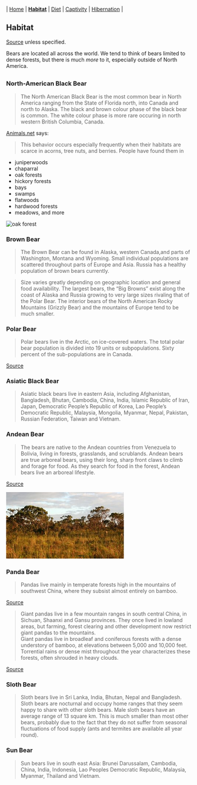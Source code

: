 | [Home](README.md) | [**Habitat**](page1.md) | [Diet](page2.md) | [Captivity](page3.md) | [Hibernation](page4.md) |
## Habitat
[Source](https://bearwithus.org/8-bears-of-the-world/) unless specified.

Bears are located all across the world. We tend to think of bears limited to dense forests, but there is much _more_ to it, especially outside of North America.

##

### North-American Black Bear
>The North American Black Bear is the most common bear in North America ranging from the State of Florida north, into Canada and north to Alaska. The black and brown colour phase of the black bear is common. The white colour phase is more rare occuring in north western British Columbia, Canada.

[Animals.net](https://animals.net/black-bear/) says:
> This behavior occurs especially frequently when their habitats are scarce in acorns, tree nuts, and berries. People have found them in
* juniperwoods
* chaparral
* oak forests
* hickory forests
* bays
* swamps
* flatwoods
* hardwood forests
* meadows, and more

![oak forest](https://cdn-bdicl.nitrocdn.com/RSCqftZuWidWmHFznlgqqVsWEVPzurQE/assets/static/source/rev-48f40e4/wp-content/uploads/2018/05/Webp.net-compress-image-1-750x500.jpg)

### Brown Bear
>The Brown Bear can be found in Alaska, western Canada,and parts of Washington, Montana and Wyoming. Small individual populations are scattered throughout parts of Europe and Asia. Russia has a healthy population of brown bears currently.

>Size varies greatly depending on geographic location and general food availability. The largest bears, the “Big Browns” exist along the coast of Alaska and Russia growing to very large sizes rivaling that of the Polar Bear. The interior bears of the North American Rocky Mountains (Grizzly Bear) and the mountains of Europe tend to be much smaller.
### Polar Bear
>Polar bears live in the Arctic, on ice-covered waters. The total polar bear population is divided into 19 units or subpopulations. Sixty percent of the sub-populations are in Canada.  

[Source](https://www.google.com/url?sa=t&rct=j&q=&esrc=s&source=web&cd=&cad=rja&uact=8&ved=2ahUKEwjf_afCu7jwAhUEOs0KHWigD2YQFjAFegQIDxAD&url=https%3A%2F%2Fwww.worldwildlife.org%2Fstories%2Fwhy-do-polar-bears-have-white-fur-and-nine-other-polar-bear-facts&usg=AOvVaw3lJWj_AtQdcVOAMx7HKNrU)

### Asiatic Black Bear
>Asiatic black bears live in eastern Asia, including Afghanistan, Bangladesh, Bhutan, Cambodia, China, India, Islamic Republic of Iran, Japan, Democratic People’s Republic of Korea, Lao People’s Democratic Republic, Malaysia, Mongolia, Myanmar, Nepal, Pakistan, Russian Federation, Taiwan and Vietnam.

### Andean Bear
>The bears are native to the Andean countries from Venezuela to Bolivia, living in forests, grasslands, and scrublands. Andean bears are true arboreal bears, using their long, sharp front claws to climb and forage for food. As they search for food in the forest, Andean bears live an arboreal lifestyle.

[Source](https://www.google.com/url?sa=t&rct=j&q=&esrc=s&source=web&cd=&cad=rja&uact=8&ved=2ahUKEwjn9ITovLjwAhXDKs0KHaV4CicQFjACegQIAxAD&url=https%3A%2F%2Fanimals.sandiegozoo.org%2Fanimals%2Fandean-spectacled-bear&usg=AOvVaw0sKSt7BrxOpXTRgWR6qqMB)

![bolivian grasslands](boliviaGrassland.jpg)

### Panda Bear
>Pandas live mainly in temperate forests high in the mountains of southwest China, where they subsist almost entirely on bamboo.

[Source](https://www.google.com/url?sa=t&rct=j&q=&esrc=s&source=web&cd=&cad=rja&uact=8&ved=2ahUKEwjml4aKvbjwAhWPB80KHaH0B7EQFjACegQIBRAD&url=https%3A%2F%2Fwww.worldwildlife.org%2Fspecies%2Fgiant-panda&usg=AOvVaw1y8Kn6DXIwGs7xTtZQG_8G)
>Giant pandas live in a few mountain ranges in south central China, in Sichuan, Shaanxi and Gansu provinces. They once lived in lowland areas, but farming, forest clearing and other development now restrict giant pandas to the mountains.  
Giant pandas live in broadleaf and coniferous forests with a dense understory of bamboo, at elevations between 5,000 and 10,000 feet. Torrential rains or dense mist throughout the year characterizes these forests, often shrouded in heavy clouds.

[Source](https://nationalzoo.si.edu/animals/giant-panda)
### Sloth Bear
>Sloth bears live in Sri Lanka, India, Bhutan, Nepal and Bangladesh. Sloth bears are nocturnal and occupy home ranges that they seem happy to share with other sloth bears. Male sloth bears have an average range of 13 square km. This is much smaller than most other bears, probably due to the fact that they do not suffer from seasonal fluctuations of food supply (ants and termites are available all year round).

### Sun Bear
>Sun bears live in south east Asia: Brunei Darussalam, Cambodia, China, India, Indonesia, Lao Peoples Democratic Republic, Malaysia, Myanmar, Thailand and Vietnam.
